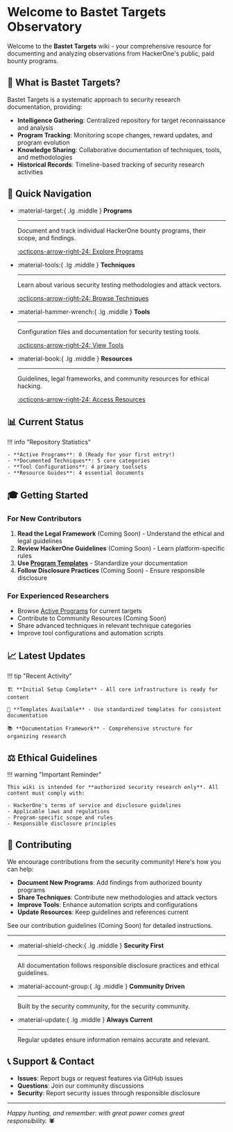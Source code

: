 # Welcome to Bastet Targets Observatory

Welcome to the **Bastet Targets** wiki - your comprehensive resource for documenting and analyzing observations from HackerOne's public, paid bounty programs.

<!-- ![HackerOne Observatory](assets/images/hero-banner.png) -->

## 🎯 What is Bastet Targets?

Bastet Targets is a systematic approach to security research documentation, providing:

- **Intelligence Gathering**: Centralized repository for target reconnaissance and analysis
- **Program Tracking**: Monitoring scope changes, reward updates, and program evolution
- **Knowledge Sharing**: Collaborative documentation of techniques, tools, and methodologies
- **Historical Records**: Timeline-based tracking of security research activities

## 🚀 Quick Navigation

<div class="grid cards" markdown>

-   :material-target:{ .lg .middle } **Programs**

    ---

    Document and track individual HackerOne bounty programs, their scope, and findings.

    [:octicons-arrow-right-24: Explore Programs](programs/index.md)

-   :material-tools:{ .lg .middle } **Techniques**

    ---

    Learn about various security testing methodologies and attack vectors.

    [:octicons-arrow-right-24: Browse Techniques](techniques/index.md)

-   :material-hammer-wrench:{ .lg .middle } **Tools**

    ---

    Configuration files and documentation for security testing tools.

    [:octicons-arrow-right-24: View Tools](tools/index.md)

-   :material-book:{ .lg .middle } **Resources**

    ---

    Guidelines, legal frameworks, and community resources for ethical hacking.

    [:octicons-arrow-right-24: Access Resources](resources/index.md)

</div>

## 📊 Current Status

!!! info "Repository Statistics"
    
    - **Active Programs**: 0 (Ready for your first entry!)
    - **Documented Techniques**: 5 core categories
    - **Tool Configurations**: 4 primary toolsets
    - **Resource Guides**: 4 essential documents

## 🎓 Getting Started

### For New Contributors

1. **Read the Legal Framework** (Coming Soon) - Understand the ethical and legal guidelines
2. **Review HackerOne Guidelines** (Coming Soon) - Learn platform-specific rules
3. **Use [Program Templates](programs/templates.md)** - Standardize your documentation
4. **Follow Disclosure Practices** (Coming Soon) - Ensure responsible disclosure

### For Experienced Researchers

- Browse [Active Programs](programs/active.md) for current targets
- Contribute to Community Resources (Coming Soon)
- Share advanced techniques in relevant technique categories
- Improve tool configurations and automation scripts

## 📈 Latest Updates

!!! tip "Recent Activity"
    
    🏗️ **Initial Setup Complete** - All core infrastructure is ready for content
    
    🎯 **Templates Available** - Use standardized templates for consistent documentation
    
    📚 **Documentation Framework** - Comprehensive structure for organizing research

## ⚖️ Ethical Guidelines

!!! warning "Important Reminder"
    
    This wiki is intended for **authorized security research only**. All content must comply with:
    
    - HackerOne's terms of service and disclosure guidelines
    - Applicable laws and regulations
    - Program-specific scope and rules
    - Responsible disclosure principles

## 🤝 Contributing

We encourage contributions from the security community! Here's how you can help:

- **Document New Programs**: Add findings from authorized bounty programs
- **Share Techniques**: Contribute new methodologies and attack vectors
- **Improve Tools**: Enhance automation scripts and configurations
- **Update Resources**: Keep guidelines and references current

See our contribution guidelines (Coming Soon) for detailed instructions.

---

<div class="grid cards" markdown>

-   :material-shield-check:{ .lg .middle } **Security First**

    ---

    All documentation follows responsible disclosure practices and ethical guidelines.

-   :material-account-group:{ .lg .middle } **Community Driven**

    ---

    Built by the security community, for the security community.

-   :material-update:{ .lg .middle } **Always Current**

    ---

    Regular updates ensure information remains accurate and relevant.

</div>

## 📞 Support & Contact

- **Issues**: Report bugs or request features via GitHub issues
- **Questions**: Join our community discussions
- **Security**: Report security issues through responsible disclosure

---

*Happy hunting, and remember: with great power comes great responsibility.* 🕷️
